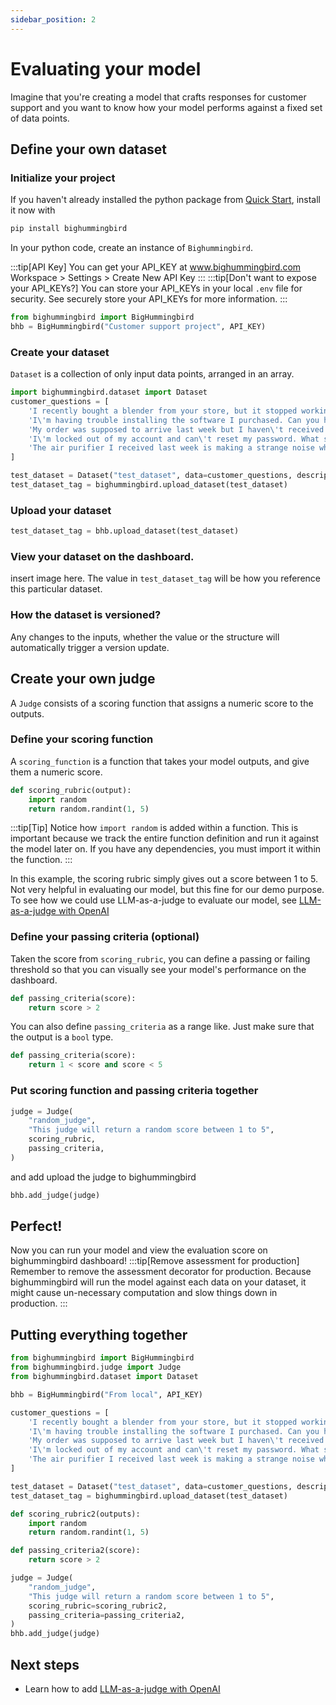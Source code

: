 ```yaml
---
sidebar_position: 2
---
```


# Evaluating your model 
Imagine that you're creating a model that crafts responses for customer support and you want to know how your model performs against a fixed set of data points. 

## Define your own dataset
### Initialize your project
If you haven't already installed the python package from [Quick Start](../intro.md), install it now with 
```bash
pip install bighummingbird
```
In your python code, create an instance of `Bighummingbird`. 

:::tip[API Key]
You can get your API_KEY at www.bighummingbird.com Workspace > Settings > Create New API Key
:::
:::tip[Don't want to expose your API_KEYs?]
You can store your API_KEYs in your local `.env` file for security. See securely store your API_KEYs for more information.
:::

```python
from bighummingbird import BigHummingbird
bhb = BigHummingbird("Customer support project", API_KEY)
```

### Create your dataset

`Dataset` is a collection of only input data points, arranged in an array.

```python
import bighummingbird.dataset import Dataset
customer_questions = [
    'I recently bought a blender from your store, but it stopped working within a week. Can I get a refund?',
    'I\'m having trouble installing the software I purchased. Can you help?',
    'My order was supposed to arrive last week but I haven\'t received it yet. What\'s happening?',
    'I\'m locked out of my account and can\'t reset my password. What should I do?',
    'The air purifier I received last week is making a strange noise when it\'s on the highest setting. Should I be concerned or is this normal?'
]

test_dataset = Dataset("test_dataset", data=customer_questions, description="Customer questions")
test_dataset_tag = bighummingbird.upload_dataset(test_dataset)
```

### Upload your dataset
```python
test_dataset_tag = bhb.upload_dataset(test_dataset)
```

### View your dataset on the dashboard. 
insert image here. 
The value in `test_dataset_tag` will be how you reference this particular dataset. 

### How the dataset is versioned?
Any changes to the inputs, whether the value or the structure will automatically trigger a version update. 

## Create your own judge
A `Judge` consists of a scoring function that assigns a numeric score to the outputs. 

### Define your scoring function
A `scoring_function` is a function that takes your model outputs, and give them a numeric score. 
```python
def scoring_rubric(output):
    import random
    return random.randint(1, 5)
```
:::tip[Tip]
Notice how `import random` is added within a function. This is important because we track the entire function definition and run it against the model later on. If you have any dependencies, you must import it within the function. 
:::

In this example, the scoring rubric simply gives out a score between 1 to 5. Not very helpful in evaluating our model, but this fine for our demo purpose. To see how we could use LLM-as-a-judge to evaluate our model, see [LLM-as-a-judge with OpenAI](./llm_as_a_judge.md)

### Define your passing criteria (optional)

Taken the score from `scoring_rubric`, you can define a passing or failing threshold so that you can visually see your model's performance on the dashboard. 
```python
def passing_criteria(score):
    return score > 2
```

You can also define `passing_criteria` as a range like. Just make sure that the output is a `bool` type.

```python
def passing_criteria(score):
    return 1 < score and score < 5
```

### Put scoring function and passing criteria together
```python
judge = Judge(
    "random_judge",
    "This judge will return a random score between 1 to 5",
    scoring_rubric,
    passing_criteria,
)
```
and add upload the judge to bighummingbird
```python
bhb.add_judge(judge)
```

## Perfect!
Now you can run your model and view the evaluation score on bighummingbird dashboard!
:::tip[Remove assessment for production]
Remember to remove the assessment decorator for production. Because bighummingbird will run the model against each data on your dataset, it might cause un-necessary computation and slow things down in production. 
:::

## Putting everything together
```python
from bighummingbird import BigHummingbird
from bighummingbird.judge import Judge
from bighummingbird.dataset import Dataset

bhb = BigHummingbird("From local", API_KEY)

customer_questions = [
    'I recently bought a blender from your store, but it stopped working within a week. Can I get a refund?',
    'I\'m having trouble installing the software I purchased. Can you help?',
    'My order was supposed to arrive last week but I haven\'t received it yet. What\'s happening?',
    'I\'m locked out of my account and can\'t reset my password. What should I do?',
    'The air purifier I received last week is making a strange noise when it\'s on the highest setting. Should I be concerned or is this normal?'
]

test_dataset = Dataset("test_dataset", data=customer_questions, description="Customer questions")
test_dataset_tag = bighummingbird.upload_dataset(test_dataset)

def scoring_rubric2(outputs):
    import random
    return random.randint(1, 5)

def passing_criteria2(score):
    return score > 2

judge = Judge(
    "random_judge",
    "This judge will return a random score between 1 to 5",
    scoring_rubric=scoring_rubric2,
    passing_criteria=passing_criteria2,
)
bhb.add_judge(judge)
```
## Next steps
- Learn how to add [LLM-as-a-judge with OpenAI](./llm_as_a_judge.md)